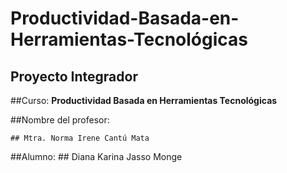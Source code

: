 # Productividad-Basada-en-Herramientas-Tecnológicas
## Proyecto Integrador

##Curso: 
**Productividad Basada en Herramientas Tecnológicas**

##Nombre del profesor: 
 
    ## Mtra. Norma Irene Cantú Mata

##Alumno:
    ## Diana Karina Jasso Monge


